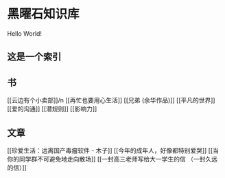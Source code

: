 # 黑曜石知识库
 Hello World!
## 这是一个索引

## 书
[[云边有个小卖部]]/n
[[再忙也要用心生活]] 
[[兄弟 (余华作品)]]
[[平凡的世界]]
[[爱的沟通]]
[[潜规则]]
[[影响力]]

## 文章
[[珍爱生活：远离国产毒瘤软件 - 木子]]
[[今年的成年人，好像都特别爱哭]]
[[当你的同学群不可避免地走向散场]]
[[一封高三老师写给大一学生的信 （一封久远的信）]]

